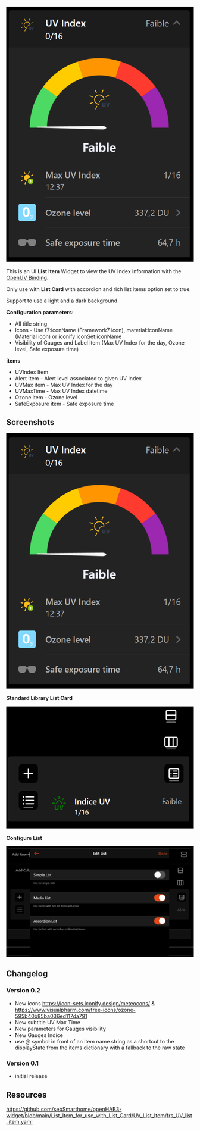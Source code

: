 ![Screen1](https://github.com/sebSmarthome/openHAB3-widget/raw/main/List_Item_for_use_with_List_Card/UV_List_Item/screenshots/UVListItemScreenShot4.PNG)

This is an UI **List Item** Widget to view the UV Index information with the [OpenUV Binding](https://www.openhab.org/addons/bindings/openuv/).

Only use with **List Card** with accordion and rich list items option set to true.

Support to use a light and a dark background.

**Configuration parameters:**

* All title string
* Icons - Use f7:iconName (Framework7 icon), material:iconName (Material icon) or iconify:iconSet:iconName
* Visibility of Gauges and Label item (Max UV Index for the day, Ozone level, Safe exposure time)

**items**

* UVIndex Item
* Alert Item - Alert level associated to given UV Index
* UVMax item - Max UV Index for the day
* UVMaxTime - Max UV Index datetime
* Ozone item - Ozone level
* SafeExposure item - Safe exposure time

## Screenshots

![Screen4](https://github.com/sebSmarthome/openHAB3-widget/raw/main/List_Item_for_use_with_List_Card/UV_List_Item/screenshots/UVListItemScreenShot4.PNG)

**Standard Library List Card**

![Screen2](https://github.com/sebSmarthome/openHAB3-widget/raw/main/List_Item_for_use_with_List_Card/UV_List_Item/screenshots/UVListItemScreenShot3.PNG)

**Configure List**

![Screen3](https://github.com/sebSmarthome/openHAB3-widget/raw/main/List_Item_for_use_with_List_Card/Astro_Moon_List_Item/screenshots/AstroMoonListItemScreenShot2.PNG)

## Changelog

### Version 0.2

* New icons <https://icon-sets.iconify.design/meteocons/> & <https://www.visualpharm.com/free-icons/ozone-595b40b85ba036ed117da791>
* New subtitle UV Max Time
* New parameters for Gauges visibility
* New Gauges Indice
* use @ symbol in front of an item name string as a shortcut to the displayState from the items dictionary with a fallback to the raw state
  
### Version 0.1

* initial release

## Resources

<https://github.com/sebSmarthome/openHAB3-widget/blob/main/List_Item_for_use_with_List_Card/UV_List_Item/frs_UV_list_item.yaml>